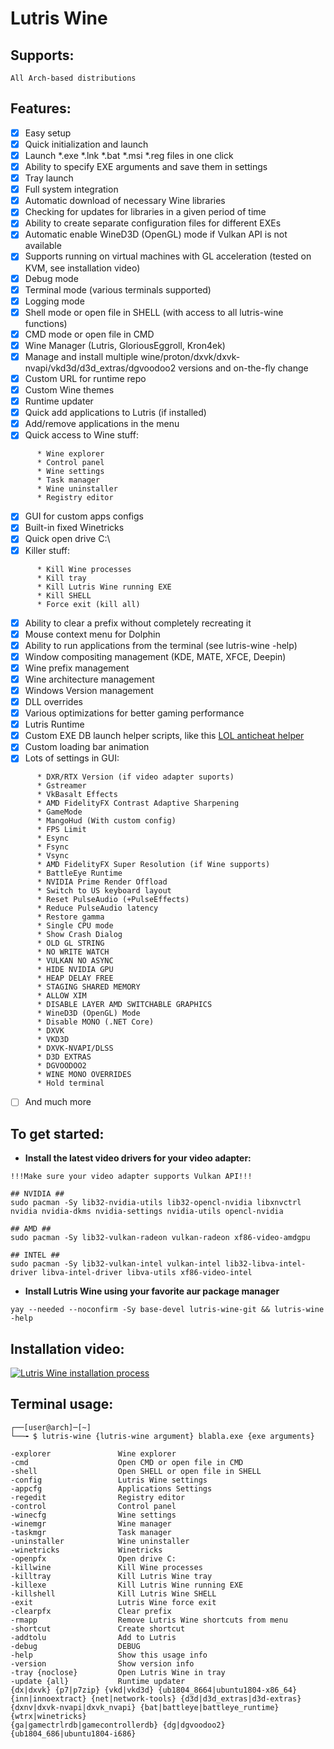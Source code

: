 # Lutris Wine
## Supports:
```
All Arch-based distributions
```
## Features:
- [x] Easy setup
- [x] Quick initialization and launch
- [x] Launch *.exe *.lnk *.bat *.msi *.reg files in one click
- [x] Ability to specify EXE arguments and save them in settings
- [x] Tray launch
- [x] Full system integration
- [x] Automatic download of necessary Wine libraries
- [x] Checking for updates for libraries in a given period of time
- [x] Ability to create separate configuration files for different EXEs
- [x] Automatic enable WineD3D (OpenGL) mode if Vulkan API is not available
- [x] Supports running on virtual machines with GL acceleration (tested on KVM, see installation video)
- [x] Debug mode
- [x] Terminal mode (various terminals supported)
- [x] Logging mode
- [x] Shell mode or open file in SHELL (with access to all lutris-wine functions)
- [x] CMD mode or open file in CMD
- [x] Wine Manager (Lutris, GloriousEggroll, Kron4ek)
- [x] Manage and install multiple wine/proton/dxvk/dxvk-nvapi/vkd3d/d3d_extras/dgvoodoo2 versions and on-the-fly change
- [x] Custom URL for runtime repo
- [x] Custom Wine themes
- [x] Runtime updater
- [x] Quick add applications to Lutris (if installed)
- [x] Add/remove applications in the menu
- [x] Quick access to Wine stuff:
```
      * Wine explorer
      * Control panel
      * Wine settings
      * Task manager
      * Wine uninstaller
      * Registry editor
```
- [x] GUI for custom apps configs
- [x] Built-in fixed Winetricks
- [x] Quick open drive C:\
- [x] Killer stuff:
```
      * Kill Wine processes
      * Kill tray
      * Kill Lutris Wine running EXE
      * Kill SHELL
      * Force exit (kill all)
```
- [x] Ability to clear a prefix without completely recreating it
- [x] Mouse context menu for Dolphin
- [x] Ability to run applications from the terminal (see lutris-wine -help)
- [x] Window compositing management (KDE, MATE, XFCE, Deepin)
- [x] Wine prefix management
- [x] Wine architecture management
- [x] Windows Version management
- [x] DLL overrides
- [x] Various optimizations for better gaming performance
- [x] Lutris Runtime
- [x] Custom EXE DB launch helper scripts, like this [LOL anticheat helper](https://github.com/VHSgunzo/lutris-wine/blob/main/usr/share/lutris-wine/db/LeagueClient.lwdb)
- [x] Custom loading bar animation
- [x] Lots of settings in GUI:
```
      * DXR/RTX Version (if video adapter suports)
      * Gstreamer
      * VkBasalt Effects
      * AMD FidelityFX Contrast Adaptive Sharpening
      * GameMode
      * MangoHud (With custom config)
      * FPS Limit
      * Esync
      * Fsync
      * Vsync
      * AMD FidelityFX Super Resolution (if Wine supports)
      * BattleEye Runtime
      * NVIDIA Prime Render Offload
      * Switch to US keyboard layout
      * Reset PulseAudio (+PulseEffects)
      * Reduce PulseAudio latency
      * Restore gamma
      * Single CPU mode
      * Show Crash Dialog
      * OLD GL STRING
      * NO WRITE WATCH
      * VULKAN NO ASYNC
      * HIDE NVIDIA GPU
      * HEAP DELAY FREE
      * STAGING SHARED MEMORY
      * ALLOW XIM
      * DISABLE LAYER AMD SWITCHABLE GRAPHICS
      * WineD3D (OpenGL) Mode
      * Disable MONO (.NET Core)
      * DXVK
      * VKD3D
      * DXVK-NVAPI/DLSS
      * D3D EXTRAS
      * DGVOODOO2
      * WINE MONO OVERRIDES
      * Hold terminal
```
- [ ] And much more
## To get started:
* **Install the latest video drivers for your video adapter:**
```
!!!Make sure your video adapter supports Vulkan API!!!

## NVIDIA ##
sudo pacman -Sy lib32-nvidia-utils lib32-opencl-nvidia libxnvctrl nvidia nvidia-dkms nvidia-settings nvidia-utils opencl-nvidia

## AMD ##
sudo pacman -Sy lib32-vulkan-radeon vulkan-radeon xf86-video-amdgpu

## INTEL ##
sudo pacman -Sy lib32-vulkan-intel vulkan-intel lib32-libva-intel-driver libva-intel-driver libva-utils xf86-video-intel
```
* **Install Lutris Wine using your favorite aur package manager**
```
yay --needed --noconfirm -Sy base-devel lutris-wine-git && lutris-wine -help
```
## Installation video:
[![Lutris Wine installation process](https://img.youtube.com/vi/pozypVaPK0Y/0.jpg)](https://www.youtube.com/watch?v=pozypVaPK0Y)

## Terminal usage:
```
┌──[user@arch]─[~]
└──╼ $ lutris-wine {lutris-wine argument} blabla.exe {exe arguments}

-explorer               Wine explorer
-cmd                    Open CMD or open file in CMD
-shell                  Open SHELL or open file in SHELL
-config                 Lutris Wine settings
-appcfg                 Applications Settings
-regedit                Registry editor
-control                Control panel
-winecfg                Wine settings
-winemgr                Wine manager
-taskmgr                Task manager
-uninstaller            Wine uninstaller
-winetricks             Winetricks
-openpfx                Open drive C:
-killwine               Kill Wine processes
-killtray               Kill Lutris Wine tray
-killexe                Kill Lutris Wine running EXE
-killshell              Kill Lutris Wine SHELL
-exit                   Lutris Wine force exit
-clearpfx               Clear prefix
-rmapp                  Remove Lutris Wine shortcuts from menu
-shortcut               Create shortcut
-addtolu                Add to Lutris
-debug                  DEBUG
-help                   Show this usage info
-version                Show version info
-tray {noclose}         Open Lutris Wine in tray
-update {all}           Runtime updater
{dx|dxvk} {p7|p7zip} {vkd|vkd3d} {ub1804_8664|ubuntu1804-x86_64}
{inn|innoextract} {net|network-tools} {d3d|d3d_extras|d3d-extras}
{dxnv|dxvk-nvapi|dxvk_nvapi} {bat|battleye|battleye_runtime}{wtrx|winetricks}
{ga|gamectrlrdb|gamecontrollerdb} {dg|dgvoodoo2} {ub1804_686|ubuntu1804-i686}
```
